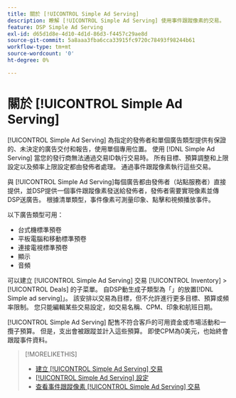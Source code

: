 ```yaml
---
title: 關於 [!UICONTROL Simple Ad Serving]
description: 瞭解 [!UICONTROL Simple Ad Serving] 使用事件跟蹤像素的交易。
feature: DSP Simple Ad Serving
exl-id: d65d1d8e-4d10-4d1d-86d3-f4457c29ae8d
source-git-commit: 5a8aaa3fba6cca33915fc9720c78493f98244b61
workflow-type: tm+mt
source-wordcount: '0'
ht-degree: 0%

---
```


# 關於 [!UICONTROL Simple Ad Serving]

[!UICONTROL Simple Ad Serving] 為指定的發佈者和單個廣告類型提供有保證的、未決定的廣告交付和報告，使用單個專用位置。 使用 [!DNL Simple Ad Serving] 當您的發行商無法通過交易ID執行交易時。 所有目標、預算調整和上限設定以及頻率上限設定都由發佈者處理。 通過事件跟蹤像素執行這些交易。

與 [!UICONTROL Simple Ad Serving]每個廣告都由發佈者（站點服務者）直接提供，並DSP提供一個事件跟蹤像素發送給發佈者，發佈者需要實現像素並傳DSP送廣告。 根據清單類型，事件像素可測量印象、點擊和視頻播放事件。

以下廣告類型可用：

* 台式機標準預卷
* 平板電腦和移動標準預卷
* 連接電視標準預卷
* 顯示
* 音頻

可以建立 [!UICONTROL Simple Ad Serving] 交易 [!UICONTROL Inventory] > [!UICONTROL Deals] 的子菜單。 自DSP動生成子類型為「」的放置[!DNL Simple ad serving]」。 該安排以交易為目標，但不允許進行更多目標、預算或頻率限制。 您只能編輯某些交易設定，如交易名稱、CPM、印象和航班日期。<!-- If you need multiple tracking tags for a [!UICONTROL Simple Ad Serving] deal, create a duplicate deal. -->

[!UICONTROL Simple Ad Serving] 配售不符合客戶的可用資金或市場活動和一攬子預算。 但是，支出會被跟蹤並計入這些預算。 即使CPM為0美元，也始終會跟蹤事件資料。

>[!MORELIKETHIS]
>
>* [建立 [!UICONTROL Simple Ad Serving] 交易](simple-deal-create.md)
>* [[!UICONTROL Simple Ad Serving] 設定](simple-deal-settings.md)
>* [查看事件跟蹤像素 [!UICONTROL Simple Ad Serving] 交易](simple-deal-show-pixels.md)

